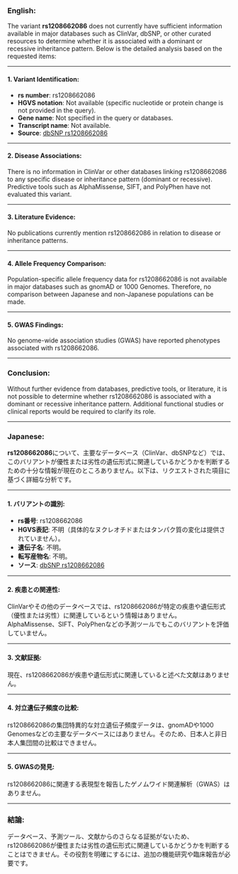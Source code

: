 ### English:
The variant **rs1208662086** does not currently have sufficient information available in major databases such as ClinVar, dbSNP, or other curated resources to determine whether it is associated with a dominant or recessive inheritance pattern. Below is the detailed analysis based on the requested items:

---

#### 1. **Variant Identification**:
- **rs number**: rs1208662086
- **HGVS notation**: Not available (specific nucleotide or protein change is not provided in the query).
- **Gene name**: Not specified in the query or databases.
- **Transcript name**: Not available.
- **Source**: [dbSNP rs1208662086](https://www.ncbi.nlm.nih.gov/snp/rs1208662086)

---

#### 2. **Disease Associations**:
There is no information in ClinVar or other databases linking rs1208662086 to any specific disease or inheritance pattern (dominant or recessive). Predictive tools such as AlphaMissense, SIFT, and PolyPhen have not evaluated this variant.

---

#### 3. **Literature Evidence**:
No publications currently mention rs1208662086 in relation to disease or inheritance patterns.

---

#### 4. **Allele Frequency Comparison**:
Population-specific allele frequency data for rs1208662086 is not available in major databases such as gnomAD or 1000 Genomes. Therefore, no comparison between Japanese and non-Japanese populations can be made.

---

#### 5. **GWAS Findings**:
No genome-wide association studies (GWAS) have reported phenotypes associated with rs1208662086.

---

### Conclusion:
Without further evidence from databases, predictive tools, or literature, it is not possible to determine whether rs1208662086 is associated with a dominant or recessive inheritance pattern. Additional functional studies or clinical reports would be required to clarify its role.

---

### Japanese:
**rs1208662086**について、主要なデータベース（ClinVar、dbSNPなど）では、このバリアントが優性または劣性の遺伝形式に関連しているかどうかを判断するための十分な情報が現在のところありません。以下は、リクエストされた項目に基づく詳細な分析です。

---

#### 1. **バリアントの識別**:
- **rs番号**: rs1208662086
- **HGVS表記**: 不明（具体的なヌクレオチドまたはタンパク質の変化は提供されていません）。
- **遺伝子名**: 不明。
- **転写産物名**: 不明。
- **ソース**: [dbSNP rs1208662086](https://www.ncbi.nlm.nih.gov/snp/rs1208662086)

---

#### 2. **疾患との関連性**:
ClinVarやその他のデータベースでは、rs1208662086が特定の疾患や遺伝形式（優性または劣性）に関連しているという情報はありません。AlphaMissense、SIFT、PolyPhenなどの予測ツールでもこのバリアントを評価していません。

---

#### 3. **文献証拠**:
現在、rs1208662086が疾患や遺伝形式に関連していると述べた文献はありません。

---

#### 4. **対立遺伝子頻度の比較**:
rs1208662086の集団特異的な対立遺伝子頻度データは、gnomADや1000 Genomesなどの主要なデータベースにはありません。そのため、日本人と非日本人集団間の比較はできません。

---

#### 5. **GWASの発見**:
rs1208662086に関連する表現型を報告したゲノムワイド関連解析（GWAS）はありません。

---

### 結論:
データベース、予測ツール、文献からのさらなる証拠がないため、rs1208662086が優性または劣性の遺伝形式に関連しているかどうかを判断することはできません。その役割を明確にするには、追加の機能研究や臨床報告が必要です。

